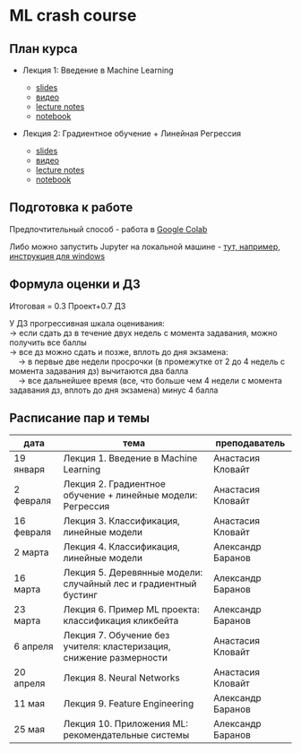 # ML crash course

## План курса

* Лекция 1: Введение в Machine Learning
    * [slides](#)
    * [видео](#)
    * [lecture notes](#)
    * [notebook](#) 

* Лекция 2: Градиентное обучение + Линейная Регрессия
    * [slides](#)
    * [видео](#)
    * [lecture notes](#)
    * [notebook](#) 

## Подготовка к работе

Предпочтительный способ - работа в [Google Colab](https://colab.research.google.com/)

Либо можно  запустить Jupyter на локальной машине - [тут, например, инструкция для windows](https://medium.com/@neuralnets/beginners-quick-guide-for-handling-issues-launching-jupyter-notebook-for-python-using-anaconda-8be3d57a209b)

## Формула оценки  и ДЗ
Итоговая = 0.3 Проект+0.7 ДЗ 

У ДЗ прогрессивная шкала оценивания:<br>
-> если сдать дз в течение двух недель с момента задавания, можно получить все баллы<br>
-> все дз можно сдать и позже, вплоть до дня экзамена:<br>
   &nbsp;&nbsp;&nbsp;&nbsp;-> в первые две недели просрочки (в промежутке от 2 до 4 недель с момента задавания дз) вычитаются два балла<br>
   &nbsp;&nbsp;&nbsp;&nbsp;-> все дальнейшее время (все, что больше чем 4 недели с момента задавания дз, вплоть до дня экзамена) минус 4 балла<br>

## Расписание пар и темы

|дата|тема|преподаватель|
|--|--|--|
|19 января|Лекция 1. Введение в Machine Learning |Анастасия Кловайт|
|2 февраля|Лекция 2. Градиентное обучение + линейные модели: Регрессия|Анастасия Кловайт|
|16 февраля|Лекция 3. Классификация, линейные модели|Анастасия Кловайт|
|2 марта|Лекция 4. Классификация, линейные модели|Александр Баранов|
|16 марта|Лекция 5. Деревянные модели: случайный лес и градиентный бустинг|Александр Баранов|
|23 марта|Лекция 6. Пример ML проекта: классификация кликбейта|Александр Баранов|
|6 апреля|Лекция 7. Обучение без учителя: кластеризация, снижение размерности|Анастасия Кловайт|
|20 апреля|Лекция 8. Neural Networks|Анастасия Кловайт|
|11 мая|Лекция 9. Feature Engineering|Александр Баранов|
|25 мая|Лекция 10. Приложения ML: рекомендательные системы|Александр Баранов|
